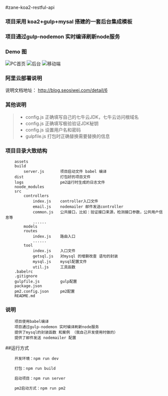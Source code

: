 #zane-koa2-restful-api


### 项目采用 koa2+gulp+mysal 搭建的一套后台集成模板

### 项目通过gulp-nodemon 实时编译刷新node服务

### Demo 图

![PC首页](https://git.oschina.net/uploads/images/2017/0930/161445_c95a96ed_818875.png "在这里输入图片标题")
![后台](https://git.oschina.net/uploads/images/2017/0930/161451_fa7646d9_818875.png "在这里输入图片标题")
![移动端](https://git.oschina.net/uploads/images/2017/0930/161455_9b5ef5a8_818875.png "在这里输入图片标题")


### 阿里云部署说明

说明文档地址： http://blog.seosiwei.com/detail/6


### 其他说明
>  * config.js 		正确填写自己的七牛云JDK，七牛云访问根域名    
>  * config.js 		正确填写极验验证JDK秘钥
>  * config.js 		设置用户名和密码
>  * gulpfile.js 	打包时正确替换需要替换的信息      


### 项目目录大致结构
```
	assets    
	build 
		server.js     	项目启动文件 babel 编译
	dist   				打包好的项目文件	
	logs                pm2运行时生成的日志文件
	noode_modules      
	src
		controllers     
			index.js    controller入口文件
			email.js    nodemailer 邮件发送controller
			common.js   公共接口，比如：验证接口来源，检测接口参数，公共用户信息等
			......
		models
		routes
			index.js    路由入口
			......
		tool
			index.js    入口文件
			getsql.js   对mysql 的增删改查 语句的封装
			mysql.js    mysql配置文件
			util.js     工具函数
	.babelrc
	.gitignore
	gulpfile.js         gulp配置
	package.json
	pm2.config.json     pm2配置
	README.md		

```

### 说明

```
	项目使用babel编译
	项目通过gulp-nodemon 实时编译刷新node服务
	提供了mysql的封装函数 和案例 （我自己开发使用时做的）
	提供了邮件发送 nodemailer 配置

```



##运行方式
```
	开发环境：npm run dev

	打包：npm run build

	启动项目：npm run server

	pm2启动方式：npm run pm2

```



